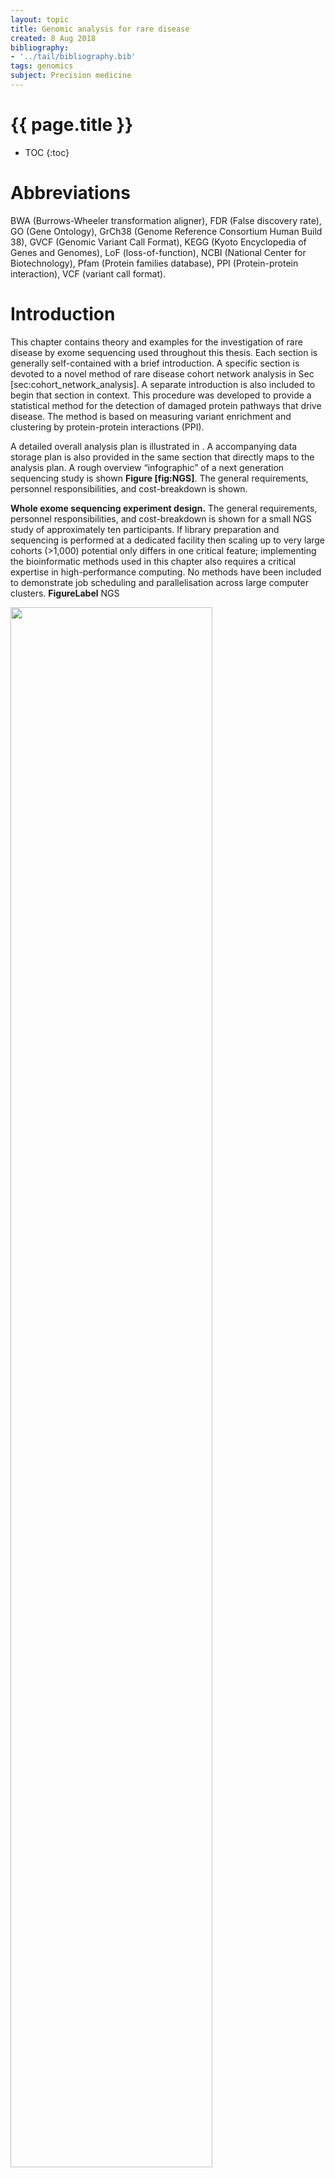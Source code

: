 ```yaml
---
layout: topic
title: Genomic analysis for rare disease
created: 8 Aug 2018
bibliography:
- '../tail/bibliography.bib'
tags: genomics
subject: Precision medicine
---
```

{{ page.title }}
================

* TOC
{:toc}

# Abbreviations
BWA (Burrows-Wheeler transformation aligner), FDR (False discovery
rate), GO (Gene Ontology), GrCh38 (Genome Reference Consortium Human
Build 38), GVCF (Genomic Variant Call Format), KEGG (Kyoto Encyclopedia
of Genes and Genomes), LoF (loss-of-function), NCBI (National Center for
Biotechnology), Pfam (Protein families database), PPI (Protein-protein
interaction), VCF (variant call format).


# Introduction

This chapter contains theory and examples for the investigation of rare
disease by exome sequencing used throughout this thesis. Each section is
generally self-contained with a brief introduction. A specific section
is devoted to a novel method of rare disease cohort network analysis in
Sec \[sec:cohort\_network\_analysis\]. A separate introduction is also
included to begin that section in context. This procedure was developed
to provide a statistical method for the detection of damaged protein
pathways that drive disease. The method is based on measuring variant
enrichment and clustering by protein-protein interactions (PPI).

A detailed overall analysis plan is illustrated in . A accompanying data
storage plan is also provided in the same section that directly maps to
the analysis plan. A rough overview “infographic” of a next generation
sequencing study is shown **Figure \[fig:NGS\]**. The general
requirements, personnel responsibilities, and cost-breakdown is shown.

**Whole exome sequencing experiment design.** The general
requirements, personnel responsibilities, and cost-breakdown is shown
for a small NGS study of approximately ten participants. If library
preparation and sequencing is performed at a dedicated facility then
scaling up to very large cohorts (&gt;1,000) potential only differs in
one critical feature; implementing the bioinformatic methods used in
this chapter also requires a critical expertise in high-performance
computing. No methods have been included to demonstrate job scheduling
and parallelisation across large computer
clusters.
**FigureLabel**
NGS

<img src="{{ site.baseurl }}{% link images/bioinfo/NGS.png %}" width="80%">

*image_caption*

# Exome sequencing
## Sample preparation

For genomic investigations, a patient generally donates a small blood
sample (2-6mL) along with signed consent to use their biological
material and data in genetic and functional research. Patient DNA is
purified from peripheral blood monocytes. In most cases, the
purification is done using a commercial kit such as that from Qiagen
(51104 QIAamp DNA Blood Mini Kit). This protocol takes about 1 hour to
purify 1-10 patient samples. Sometimes patient DNA is provided from an
external source such as a local hospital where blood samples are
processed routinely by dedicated staff. In this case, the purification
method may be unknown so extra care should be taken when checking
suitability for sequencing experiments. Consideration should be given to
the possibility of sample mix up, that contamination could have
occurred, etc.

High-throughput sequencing experiments benefit from consistency during
sequencing library preparation. While there are several commercial
options available, the protocol used in this study was the SureSelect XT
target enrichment system for Illumina paired-end multiplexed sequencing
library. A detailed protocol is available from the manufacturer.
However, the process can be summarised in four main steps. After DNA
quality has been checked, the basic protocol consists of:\
(1) DNA fragmentation into 100-300 base pair strands, either (i) by
using an enzyme that digests the DNA or (ii) by breaking by sonication;
the DNA is suspended inside a small glass tube containing a glass rod
which is vibrated by sonic waves inside a water bath.\
(2) Another round of quality control checks to ensure that the DNA is
fragmented into the correct size range.\
(3) These fragments are bound by probes that specifically recognise the
coding sequences which collectively make up the exome.\
(4) The DNA that has been selectively purified is then tagged by adding
a tail of nucleotides in specific sequences that label each of the
individual samples with a unique code. When the sequencing step is
performed later, all of the samples will get mixed together. The unique
tag allows us to later re-identify which sequences belong to every
person included in the study.

While it is important that library preparation is performed accurately,
the individual steps could be replaced by alternative methods. The
crucial component is an end product of targeted DNA fragments that have
been tagged appropriately to allow the sequencing chemistry on the
chosen system and that fragment lengths are in the correct range. A more
detailed summary of the procedure is outlined;

**Preparation of sample**
1. DNA is sheared, the most frequently used methods are by enzymatic
digestion and sonication.
2. Fragmented DNA is purified using AMPure XP beads.
3. Quality assessment.
4. End repair.
5. Purify using AMPure XP beads.
6. Adenylation at 3' end.
7. Purify using AMPure XP beads.
8. Paired-end adaptor ligation.
9. Purify using AMPure XP beads.
10. Amplification.
11. Purify using AMPure XP beads.
12. Assess quality.

**Hybridization and capture**
1. Hybridize capture library probes to DNA.
2. Capture the hybridized DNA using streptavidin-coated beads.
Note: at this step, custom gene target libraries can be used.

**Indexing and multiplexing**
1. Captured libraries are amplified with indexing primers.
2. Purify using AMPure XP beads.
3. Assess quality and concentration of indexed library DNA.
4. Pool samples at equal concentrations.


## Capture library
For targeted sequencing experiments, the most important step in library
preparation is the hybridization of capture library probes. Libraries of
probes that are complementary to exome coding sequences can be ordered
from a number of commercial suppliers. For a whole exome, this consists
of hundreds of thousands of short RNA oligonucleotide strands bound to
biotin. When the capture library hybridization mix is added to the DNA,
most of the short probes bind to their complementary DNA sequences over
12-16 hours. To separate these selected fragments from the remaining
bulk of unwanted DNA, streptavidin-coated magnetic beads are added. The
streptavidin attaches to the biotin and therefore the DNA-bound probe
can be pulled out using a strong magnet. Unbound DNA can then be washed
away. Experiments in this study have been performed using Agilent
capture library SureSelect Human All Exon V4-6, although several other
options are available.

Targeted panels can also be used to focus on smaller sets of genes. For
example, in some immunological conditions a panel of  50 genes might be
targeted rather than a library for all known genes (exome). Cancer
genetics screening services sometimes use a small panel of 40-100 genes.
These small panels cut down on cost and focus only on genes where
interpretation of variants would be possible. For the same price as
whole exome, less capture library is needed and more samples can be
sequenced.

As of 2018, all-exon capture library costs roughly £16,000 for enough
reagent to prepare 96 DNA samples. This accounts for about 50% of the
cost of the total library preparation materials. In total, the library
preparation costs about £200 per sample. Once the samples have been
prepared it cost about another £200 to sequence; approximately £400
total.


## Sequencing
The sequencing carried out in this study was performed on Illumina
platforms. These include the MiSeq for very small runs of a select set
of genes, HiSeq 3000, 4000, and HiSeq X for whole exome or whole genome
sequencing. The prepared libraries of patient DNA are pooled to contain
5-12 samples per pool. Since each sample has a unique identifier tag, it
is OK to pool them together and later separate out all the individual
data per person. On the HiSeq 3000 approximately 12 samples can be run
per lane with acceptable coverage. This provides about 30-50X reads per
nucleotide, sufficiently deep to confidently identify true germline
mutations. There are 8 lanes per sequencing flow cell. Therefore, a
single sequencing run can contain anything from 50-100 patient samples.
Depending on the sequencing platform the run can take up to 5 days to
complete.

## Ultra-deep sequencing
Mendelian disorders can be successfully explained using exome and whole
genome sequencing. Both the interpretability and cost per sample are
improved in cases where a gene sequencing panel can be used. Some
conditions, particularly autoinflammatory disorders, can arise from low
frequency somatic variants that are capable of driving disease through
potent gain-of-function mechanisms. It is worth noting that a
“gain-of-function” can also be considered as a succinct description for
systems where a loss of inhibitory activity occurs that directly results
in increased signaling cascade activity that would otherwise rest in an
inactive state; a homeostatic pathway. E.g. loss of an autoinhibitory
feature for a single protein or loss of an inhibitory mechanism that is
responsible for direct repression in the absence of stimulation or
specific agonist. In such cases, a low frequency de novo variant will
escape detection with typical sequencing methods, but ultra-deep
sequencing offers a method for detection. This option uses a high
concentration of capture reagent to prepare a highly enriched library
and sequence at high-density on a flow cell to produce ultra-deep
sequencing reads (e.g. &gt;5,000x versus 50x, as typical for whole exome
sequencing). In this case, PCR-free preparation is ideal for somatic
variant detection, naturally.

# Genomic analysis
Like any data science, bioinformatics is a discipline of data
manipulation. The majority of jobs could be accomplished simply with a
method for sequence alignment and data mining using grep, sed, and awk.
However, the development of specialised genomics-based tools allows us
to standardise procedures and expand the avenues of exploration. One of
the greatest single, collaborative, sources of genomics analysis tool is
the Genome Analysis Toolkit developed by The Broad Institute.

While not every tool was used in this study, a synopsis of analysis
options is worthwhile; an overview of GATK provides a good example of
the current trends. The software provided by GATK includes methods for
data manipulation. As of writing, there are 291 packages in this
software suite. 
These are divided into major topics of genomic data
handling that include:

- Tools dedicated to managing read data in SAM, BAM or CRAM formats.

- Diagnostics and QC to collect sequencing quality and comparative
metrics;

- Interval manipulation to process genomic intervals in various formats.
For example, converting a BED file to a Picard interval list;

- Metagenomics. For example, microbial community composition and pathogen
detection using read filtering, microbe reference alignment, and
abundance scoring;

- Tools that manipulate FASTA format references. For example, creating a
custom capture library relies on oligonucleotide baits for hybrid
selection reactions, or making BWA-MEM index image files, or a sequence
dictionary to accompany a reference.

- Variant calling and genotyping for variants such as SNVs, SNPs, and
Indels. For example, haplotype calling of germline SNPs and indels by
performing a local re-assembly of haplotypes, such HaplotypeCaller gVCF
files are generally merged into batches of single gVCFs to manage
databases, and joint genotyping is a common approach on these databases.
Some tools also specialise in calling somatic SNVs and indels also by
local assembly of haplotypes.

- Variant manipulation software for handling variant call format (VCF)
data.

- Base calling. This is software that is used at the early stage of
sequence data interpretation to process the raw data, i.e. base calls,
and other attributes such as the adapters used.

- Read filters which can be applied by the engine to select reads for
analysis.

- Variant annotations is a software that can be used during critical
stages of analysis by other tools, i.e. HaplotypeCaller, Mutect2,
VariantAnnotator and GenotypeGVCFs.

- Copy number variant discovery using read coverage to detect copy number
variants.

- Coverage analysis using allele depths as the metric.

- Structural variant discovery.

- Variant evaluation and refinement. For example, variant calls can be
further detailed using annotations which are not offered by the base
software.

- Variant filtering that allows annotation of the FILTER column in a
dataset.

# Routine analysis {#sec:routine_analysis}
Routine analysis can be summarised in order as raw sequence data quality
control, read trimming, reference alignment, subsequently followed by
the GATK best practices for SNV and indels. 
Figure "analysis flow"
illustrates the basic analysis workflow
structure. Proceeding top to bottom, the procedure making up the left
side of fig. \[fig:analysis\_flow\] contains the procedures for routine
analysis. Each rectangle box labels a program function, key input and
output data are shown with light slanted boxes. The most important data
retention steps are indicated with a “data store” symbol. The right-hand
side of the same figure illustrates the second phase of analysis used in
this study; tailored analysis, or cohort-specific analysis. The
annotation, filtering, and segregation of data here depends on the
project. A generally useful strategy will output gene candidate data
based on inheritance type to produce individual datasets for each (i)
functional heterozygous variants (including de novo, somatic, known
dominant genes, etc.), (ii) homozygous only variants, and (iii)
potential compound heterozygous variants, and (iv) a master version of
all variants that have completed the filtering pipeline. These datasets
are generally small (&lt;1MB per individual) and combined into all
individuals per sequence run or cohort.

Genome and exome analysis is an iterative process. Although there are
routine steps, different methods will be used depending on each
experiment. Data storage is a major factor in genetic analysis. Not only
are the initial files large in size, many intermediate files are
produced and may themselves be important to retain for a certain period.
Key output files are shown by light slanted boxes. As shown in **Figure
\[fig:analysis\_flow\_storage\]**, storage structure is divided between
long-term and short-term storage. A /work/ directory is used for
long-term storage and is backed up routinely. Short-term storage is used
for intermediate files which are held in /scratch/ directories and not
backed up. File sizes are represented by colour, dark orange indicating
large and light yellow indicating small sizes.


## Analysis workflow structure.
Tools used are shown in square boxes.
Reference data used secondary to inputs are shown as light boxes with
curved sides. Key output files are shown by light slanted boxes. Storage
structure is divided between long-term and short-term storage. The same
figure key is applied to Fig.
\[fig:analysis\_flow\_storage\].

**FigureLabel**
analysis_flow

<img src="{{ site.baseurl }}{% link images/bioinfo/analysis_flow.pdf %}" width="80%">

*image_caption*


## Analysis storage structure
Storage structure is divided
between long-term and short-term storage. A /work/ directory is used for
long-term storage and is backed up routinely. Short-term storage is used
for intermediate files which are held in /scratch/ directories and not
backed up. File sizes are represented by colour, dark orange indicating
large and light yellow indicating small sizes. Figure key is shown in
Fig.
\[fig:analysis\_flow\].
**FigureLabel**
analysis_flow_storage
<img src="{{ site.baseurl }}{% link images/bioinfo/analysis_flow_storage.pdf %}" width="40%">

## Sequence alignment to reference genome
The analysis methods are normally run as a pipeline workflow. The basic
methods do not have major changes in theory, although there are usually
several methods or software options available for each step. Once a
working pipeline is established, most of a researcher's time can be
spent on the tailored analysis at the end of the pipeline, which
requires more specialised steps. Each individuals' exome sequence data
contains approximately 3-8 GB of raw data. This is output as  150bp raw
unmapped sequence fragments that must be aligned to the reference human
genome. The raw sequence data is normally collected into a fasta format
file called a “fastq” file (pronounced “fast” “q”).

An important consideration for sequence analysis is the reference genome
used for comparison. The coordinates for individual nucleotides vary
between reference versions. For example, aligning with one reference
version will produce a file that contains chromosome, position, and
variants specific to that genome reference. Annotation will be required
to interpret results, but if databases based on coordinates from
different reference versions are used during this step the results will
be incorrect.

The current human genome reference is a version of Genome Reference
Consortium Human Build 38 patch release 13 (GrCh38)
(https://www.ncbi.nlm.nih.gov/assembly/GCF\_000001405.39).
Because of the timing when next generation sequencing became popular,
many researchers tend to use genome build GrCh37 in their analysis\
(https://www.ncbi.nlm.nih.gov/assembly/GCF\_000001405.13/)
However, it is preferable to use the more recent GrCh38. A lot of the
best standardised methods that are used in the field were developed
while genome build GrCh37 was the most recent version. Thousands of
database samples will be in storage which have been aligned with this
reference. Bioinformatic analysis is extremely more powerful when
comparing many samples than when looking at one sample individually.
Therefore, many people still tend to align their data to GrCh37 so that
they can use their reference databases without going back and realigning
all of their old samples again to GrCh38.
The most popular method for aligning short read data to the reference
human genome is "BWA-MEM" (a Burrows-Wheeler transformation aligner)
[@Li2009Fast]. BWA-MEM was used to align sequencing data in this study
to GrCh37 \[subsec:text\_alignment\] (for an example usage see page ).

## Read adaptor trimming
Since Illumina-based sequencing technology relies on duplexed samples,
identification sequence tags were added to all sequence libraries.
During analysis these tag sequences can affect alignment and are
therefore removed from each read \[subsec:text\_cut\]. The command line
usage is shown on page .

## Read sorting
To allow downstream analyses to run efficiently, the sequences within
files are rearranged based on their coordinate position after alignment
with the reference genome. This process is carried out using SamTools
\[subsec:text\_sort\] This software is part of the The Broad
Institute-maintained Genome Analysis Toolkit (GATK). Their standardised
pipeline is illustrated here in \[fig:gatk\]; a protocol familiar to
most bioinformaticians. And example of usage can be seen on page .

## GATK best practices.
Illustration from software.broadinstitute.org. Per-sample variant calling is used to
produce a file in GVCF format. GVCFs are consolidated from multiple
samples into a GenomicsDB datastore. Joint genotyping is carried out,
and finally, variant quality score recalibration filtering is used to
produce the final multi-sample callset with the desired balance of
precision and sensitivity. Further downstream analysis, including
annotation is not shown.
**FigureLabel**
gatk
<img src="{{ site.baseurl }}{% link images/bioinfo/gatk.png %}" width="40%">

## Read deduplication
Sequence library preparation may contain a PCR amplification step.
Individual fragments of genomic DNA will be amplified. If a read
contains a variant then, after amplification, we only want to count this
occurrence once so that we do not interpret an inflated allele depth.
Therefore, identical reads are marked as duplicates. Alternative
overlapping reads that also contain the same variant will result in
detection of a true germline variant. When no other overlapping reads
contain the variant then the allele depth will remain low and be
filtered out later by a frequency threshold, or flagged as potentially
somatic. \[subsec:text\_dedup\] For command line usage examples of this
step, see page .

## Read realignment and targets {#subsec:text_realtar}
After sequence alignment, regions of misalignments will inevitably
exist. To deal with this feature, a local realignment process is used
such that the number of mismatching bases is minimized across all the
reads. This main source of misalignments corrected in this step are due
insertions and deletions. Current versions of the GATK suite no longer
require this step as it is integrated into the downstream process of
haplotype assembly (via HaplotypeCaller or MuTect2). However, the step
is included here since it is a well known legacy feature and is a very
useful concept to understand for new users. As usage example is provided
on page .

## Base quality score recalibration {#subsec:text_bsqr}
The alignment steps are difficult and computationally intensive. There
are methods to double check the alignment and see if more appropriate
corrections can be made. Once the quality control is all done, we are
left with a Bam file format which is ready for variant analysis. Most of
the bioinformatic community agrees on some best practices using the
tools maintained by the Broad Institute. The GATK is widely used for the
QC and variant analysis of genomic data.

Joint analysis of multiple samples increases the accuracy of our
methods. Not only are the algorithms checking for consistencies in the
data, but sometimes the sequence library preparation induces errors in
the sequences produced. For example, sometimes a particular nucleotide
position can be sequenced incorrectly. In isolation we would expect that
this patient has a true mutation in the gene, but when we compare the
whole cohort we see that it is just a common sequencing artefact.

When we look at the number of variants compared to the reference genome
there can be hundreds of thousands. The vast majority of these can be
ignored by \[1\] comparing the in-house database of false positive,
\[2\] comparing the unrelated samples sequenced on the same run to
remove library preparation errors, \[3\] compare to databases of common
polymorphisms.

In genome wide association studies, researchers are generally looking at
the mild effects of common polymorphisms which occur in the general
population and may associate with a particular phenotype. In rare
disease analysis we are focusing on the very rare variants that have a
strong effect to produce a severe phenotype. Therefore, another step for
pruning out the data is to compare to large cohorts of “healthy”
populations to leave only the very rare variants in our dataset. The
command line arguments can be see on page .

## Haplotype calling {#subsec:text_hc}
The final output, illustrated in the GATK best practices figure above,
is stored in a Genomic Variant Call Format (GVCF). The GVCF file type
that now presents our data has one row for each nucleotide along the
genome. The row contains the DNA position, the nucleotide (either
wild-type (ref) or mutation (alt)) and lots of quality and metrics
information. We analyse variants against curated databases of known
mutations. We also analyse again separately for indels, since a shift in
the sequence position due to a indel could affect the alignment
accuracy. For an example see page .

## Cohort joint genotyping {#subsec:text_joint}
We can merge 10-100s of samples together by combining the files to
simplify how we handle the data. Tracking hundreds of files is
exponentially more difficult than tracking 1. The GVCF contains a row of
data for every single nucleotide. We can condense the information by
converting to a VCF which instead only keeps information for every
variant but not every wild type nucleotide (since wild type is healthy
and of no interest to us). The GATK documentation provides a great
explanation of the shared features and differences between gVCF and VCF
files.

As our dataset becomes smaller we can double check to focus on just the
most likely disease-causing mutations. Often times, a research group or
clinical research team will collect genetic material from patients who
they would like to diagnose genetically, or even collect a great
database of patients with a shared phenotype. There are many of
facilities that will sequence the samples commercially. When one orders
exome or whole genome sequencing commercially, most facilities will also
provide data analysis.

The output of their analysis is usually this VCF file (mostly contain
the chromosome, nucleotide position, and a selection of quality control
information). This file is usually the end-point of routine analysis.
However, it does not really put one in a position for a genetic
diagnosis. Very good services will also provide lists of top candidate
genetic determinants along with information on each of the genes and
possible mechanisms of pathogenicity (although the number of companies
doing high-level tailored analysis is small but growing). There are
usually more hurdles in determining candidate variants of unknown
significance. An example of the command line arguments used can be found
on page .

# Tailored analysis
Routine analysis typically takes up to a week, although it is usually
performed on a standardised pipeline that can run automatically on a
high-performance computing platform. A large part of custom filtering
begins when the routine analysis steps have been completed; downstream
analysis is adapted for each particular challenge. The discussion in
explains some foundational steps towards a fully automatic system that
relies only on some input features, such as clinical information. While
many software packages exist that claim to output tailored analysis,
these tend to either only tackle a specific niche or require lots of
curated auxiliary input data.

The output of non-routine analysis (outlined in this chapter) sometimes
takes only five minutes to interpret a cause of disease. In other cases,
data that has been sequenced years previously has not yet relented an
explanation for phenotypes that almost certainly should be explained by
coding variants present within the sequence data. For example, for a
dozen patients who share a similar and severe phenotype, it is often
likely that the same gene or related genes could cause their disease.
Unrelated patients with a rare dominant disease are not to all carry the
same disease-causing variant; they may have different variants in shared
gene, or variants among different genes which all contribute to a shared
pathway that would result in the same end-point phenotype.

**Shared pathways in candidate genes.** Output of a STRING database
query for known and predicted protein-protein interactions. These
interactions include physical and functional associations. (STRING is an
SIB-run service of the ELIXIR core data open resources for publicly
funded research).

**FigureLabel**
string_normal_image
<img src="{{ site.baseurl }}{% link images/bioinfo/string_normal_image.png %}" width="40%">

*image_caption*

For example, in **Figure \[fig:string\_normal\_image\]** above we see
that from a group of unrelated people, all of the candidate genes
carrying functional variants are joined by their shared functional
interactions. For an autoinflammatory phenotype, genes like *NLRP3*,
*NOD2*, *TNFAIP3*, *MyD88*, *IKBKB*, *FASLG*, or *TMEM173* might all
have different functions but damaging mutations in any of these could
result in phenotypes that, on the surface, appear related.

Another circumstance might be seen in a small cohort of patients with a
shared autoinflammatory phenotype. For example, the gene *NLRP7* has
relatively few publications examining it's role in autoinflammatory
disease. One would not consider this a strong candidate gene if faced
with a variant of unknown significance in this gene from a single
patient. However, three or four very rare or novel mutations in
unrelated patients should be given consideration as producing an
autoinflammatory disease. Single case, or small cohorts lack the power
to measure significant associations. Therefore in the situation proposed
here, manual interpretation is required (biased as it may be).

*NLRP7* variants not reported as producing disease, like *MEFV*, or
*TNFAIP3*. However, we must consider that genes plausibly responsible
for causing disease in a dominant manner and that are highly conserved
are generally under purifying selective pressure. Damaging mutations may
be not be compatible with viability and therefore we never see cases of
disease. Variants which are damaging to protein function but that do not
completely destroy all of the normal structure may produce a phenotype
that is pathogenic but viable with modern medical intervention.

In the example of NLRP7, the protein is known to Inhibit
CASP1/caspase-1-dependent IL-1$\beta$ secretion. The functional domains
of this protein are shared in other pro-inflammatory processes. Pyrin,
NACHT, and LRR, domain variants are all studied for autoinflammatory
diseases. The related gene, *NLRP3*, is probably the most widely
recognised gene where damaging variants in these functional domains
produce severe immune disorders. In cases where we have protein
structures, we can also model the effect.

In our example, *NLRP7* variants have been reported as the genetic
determinant of a condition that causes early neonatal death and ectopic
pregnancy. Many of the reported variants are stop mutations that will
either produce a truncated protein or prevent expression of the allele
altogether through nonsense-mediated decay. It is difficult predict the
mechanism of disease in cases like this where the two outcomes have
opposing paths. That is to say, a truncated protein may have an active
functional domain which can no longer be inhibited since the C-terminal
domains are missing, while haploinsufficiency would mean that cells
cannot perform their normal function for the pathway since 50% of the
protein is depleted (in heterozygous cases). Haploinsufficiency can
result in a disease that phenotypically resembles a gain-of-function
when the responsible protein normally acts as an inhibitor for an
inflammatory pathway [@Lawless2018acase]. This is not expected with
*NLRP7* and therefore heterozygous loss-of-function does not explain
disease.

For a candidate gene like this, we have some plausible evidence but
cannot really progress any further without new functional studies. The
first step involved confirmatory Sanger sequencing for all patients
identified through exome sequencing. Next, any close relatives that are
available might be also sequenced for the same variants. If the
mutations are disease-causing then other carriers would also be expected
to have some shared phenotype features. The possibilities in functional
experiments vary widely and are highly dependent on the candidate genes.
The procedure outlined in this hypothetical example is generally
applicable in for the majority of single-case studies and illustrates
the importance of tailored analysis. The initial findings of genomic
analysis may produce more follow up questions, including whether other
probable gene candidates can be ruled out, for which the patient carries
only the “normal” reference alleles (e.g. *CFTR* screening for cystic
fibrosis/lung disease).

# Integrating databases
## Population genetics {#subsec:gnomad}
GnomAD (version r2.0.2) [@lek2016analysis] was used in these studies as
the best source of population genetics data. The reference genome is
GRCh37. Offline local database mirrors were used in most cases. Input
sets used GnomAD variant allele frequencies and reference sequences
processed as VCF and CSV files. outlines a specific data transformation
using the gnomAD database, but in general, gnomAD was used as a
filtering threshold for determining the expected population frequency of
each variant. A strict threshold for rare variants could be set to
ignore and candidate variants that are more frequent than 0.001.
However, in most cases a more lenient level is used and any remaining
benign or common variants are removed by “technical control” (filter on
cohort to remove common variants between individuals that do not share a
phenotype). A more modest cut-off threshold allows us to sometimes
identify variant that are present in the general population, which are
responsible for a recessive disease with no predictable heterozygous
loss-of-function intolerance.

Other sources of population genetics data comes from resources such as
CliVar and dbSNP, which as they grow in size become an annotated and
curated for of population data. These resources allow us to calculate
the expected frequencies for disease-causing variants. However, since
these are manually curated database and predominantly European based,
they are inherently biased and not reliable for statistical
applications.

## Phenotype, genotype, and function
Population genetics database gnomAD has been individually addressed in
section \[subsec:gnomad\], as this is the most important type of
annotation and filtering criteria for genetic determinants of rare
disease. Additionally, in these studies many phenotype and genotype
databases have been used for annotation and interpretation.
Specifically, the most frequently used data came from MGI Phenotype,
MorbidMap, VOC MammalianPhenotype, Gencode symbol, UniProtKB, Enterez
ID, ENSGene ID, GO ID, Description, OMIM, BIOGRID interactions, HGMD
human phenotype, ClinVar, and dbSNP. In most cases, every candidate
variant was annotated with the main information per gene from a local
database containing the information from each of the listed resources.

These are the “basic” information databases that we used to annotate
variants. In a cohort study, data mining can find correlations and was
therefore included for posterity as it does not significantly increase
the data storage. Even if an obvious cause of disease was found we may
later return to the data to find other cofactors or genetic modifiers.
Or for example, in a single case study, a variant of unknown
significance may have no statistical basis to be selected or ignored. We
use this information to decide if that mutation is worth consideration:
Is it in a protein domain of known function? Are there other cases
reported with the same phenotype? What is the gene function, ontology,
etc.?

We have also used some gene lists that are specific to disease,
druggability, etc. A major contributor for collecting these gene lists
has been the Mac Arthur et al. [@macarthurgit]. These gene lists can be
used is special cases. For example, a study looking at (1) dominant
pathogenic mutations, and (2) in known immune genes might filter to
included only those known observables. We could decide to only study
SNPs in FDA-approved drug targets.

[| p[4.5cm]{} | c | p[6cm]{} |]{}

\
& [**Gene Count**]{} & [**Reference**]{}\
& [19,194]{} & [HUGO 2018 [@HUGO2018]]{}\
[FDA-approved drug targets]{} & [385]{} & [Wishart 2018
[@Wishart2018]]{}\
[Drug targets]{} & [201]{} & [Nelson 2012 [@Nelson2012]]{}\
[Autosomal dominant genes]{} & [307]{} & [Blekhman 2008
[@Blekhman2008]]{}\
[Autosomal dominant genes]{} & [631]{} & [Berg 2013 [@Berg2013]]{}\
[Autosomal recessive genes]{} & [527]{} & [Blekhman 2008
[@Blekhman2008]]{}\
[Autosomal recessive genes]{} & [1073]{} & [Berg 2013 [@Berg2013]]{}\
[X-linked genes]{} & [66]{} & [Blekhman 2008 [@Blekhman2008]]{}\
[X-linked recessive genes]{} & [102]{} & [Berg 2013 [@Berg2013]]{}\
[X-linked dominant genes]{} & [34]{} & [Berg 2013 [@Berg2013]]{}\
[X-linked ClinVar genes]{} & [61]{} & [Landrum 2014 [@Landrum2014]]{}\
[All dominant genes]{} & [709]{} & [Blekhman 2008, Berg 2013
[@Blekhman2008; @Berg2013]]{}\
[All recessive genes]{} & [1183]{} & [Blekhman 2008, Berg 2013
[@Blekhman2008; @Berg2013]]{}\
[Homozygous LoF tolerant]{} & [330]{} & [Lek 2016 [@lek2016analysis]]{}\
[Essential in culture]{} & [283]{} & [Hart 2014 [@Hart2014]]{}\
[Essential in culture\*]{} & [683]{} & [Hart 2017 [@Hart2017]]{}\
[Non-essential in culture\*]{} & [913]{} & [Hart 2017 [@Hart2017]]{}\
[Essential in mice]{} & [2,454]{} & [Blake '11, Georgi '13, Liu '13
[@Blake2010; @Georgi2013; @Liu2013]]{}\
[Genes nearest to GWAS peaks]{} & [6,336]{} & [MacArthur 2017
[@MacArthur2017]]{}\
[DNA Repair Genes]{} & [178]{} & [Wood 2005 [@Wood2005]]{}\
[DNA Repair Genes]{} & [151]{} & [Kang 2012 [@Kang2012]]{}\
[ClinGen haploinsufficient genes]{} & [294]{} & [Rehm 2015
[@Rehm2015]]{}\
[Olfactory receptors]{} & [371]{} & [Mainland 2015 [@Mainland2015]]{}\
[Reported in ClinVar]{} & [3078]{} & [Landrum 2014 [@Landrum2014]]{}\
[Kinases]{} & [347]{} & [UniProt 2016 [@UniProt2016]]{}\
[GPCRs from guide to pharmacology]{} & [391]{} & [Alexander 2017,
Harding 2018. [@Alexander2017; @Harding2017]]{}\
[GPCRs from Uniprot]{} & [756]{} & [UniProt 2016 [@UniProt2016]]{}\
[Natural product targets]{} & [37]{} & [Dancik 2010 [@Dancik2010]]{}\
[BROCA - Cancer Risk Panel]{} & [66]{} & [BROCA Cancer Risk Panel
[@BROCACancerRiskPanel]]{}\
[ACMG V2.0]{} & [59]{} & [Kalia 2017 [@Kalia2016]]{}\
[GPI-anchored proteins]{} & [135]{} & [UniProt 2016 [@UniProt2016]]{}\

@verma2018rare take an interesting approach to comparing druggable
targets with population genetics data. DrugBank is a database for over
800 genes with over 950 unique drugs. Genetic data can be filtered for
these genes and targeted for LoF variants. Association analysis consists
of logistic regression using the ICD-9 codes, and linear regression
using quantitative variables. This gene binding and regression analysis
steps are done using BioBin.

The International Statistical Classification of Diseases and Related
Health Problems (commonly known as the ICD) provides alpha-numeric codes
to classify diseases and a wide variety of signs, symptoms, abnormal
findings, complaints, social circumstances and external causes of injury
or disease. Nearly every health condition can be assigned to a unique
category and given a code, up to six characters long. Such categories
usually include a set of similar diseases

BioBin relies on the Library of Knowledge Integration (LOKI), which
integrates multiple databases providing a comprehensive biological
knowledge platform for variant binning [@pendergrass2013genomic]. The
LOKI database consolidates biological information from several sources,
most notably the National Center for Biotechnology (NCBI) dbSNP and
Entrez Gene, Kyoto Encyclopedia of Genes and Genomes (KEGG), Reactome,
Gene Ontology (GO), Protein families database (Pfam), NetPath-signal
transduction pathways, amongst others
[@coordinators2017database; @kanehisa2011kegg; @milacic2012annotating; @ashburner2000gene; @finn2013pfam; @kandasamy2010netpath].

# Rare disease cohort network analysis {#sec:cohort_network_analysis}
## Introduction
The exome sequencing is most commonly used for genetic diagnosis in
single use cases. Over the next decade exome and genome sequencing will
become very commonplace for the average person at least in high-GDP
countries. A massive expanse in population genetics data will provide
the information that GWAS studies have always sought. We will still be
left with large genomic black holes; that is conserved coding and
non-coding regions that are obviously important as the determinants of
human health within Mendelian genetics. To uncover the function of these
genetic loci we will still be at the mercy of cohort size in rare
disorder studies. For true rare genetic disorders, a disease frequency
of 0.01% equates to approximately 800,000 cases worldwide for diseases
that are not embryonic lethal and where lifespan is about normal. If we
consider high income populations where genomic sequencing would be
common, then we may have 100,000 cases. A very well organised rare
disease study would do well to recruit 1 per 1000 in a clearly defined
disease; this is currently the situation although most studies cannot
finance full genomic investigation. Therefore, now and well into the
future, rare disease studies will generally be limited to a maximum
number of living participants on the scale of hundreds.

Current best practices in genomic analysis will first identify “low
hanging fruit”; single cases in a cohort with a clear genetic
determinant (e.g. haploinsufficiency of a well-defined dominant gene).
The second order will identify commonly mutated genes or loci based on
burden testing comparing cases to controls or background population
genetics. Many disorders have a phenotype that can be derived from
mutations in several different genes. The encoded genes generally are a
part of the same protein pathway, even directly upstream and downstream
of each other in some cases. For example, covers this topic with
individual cases of RAG1 and RAG2 deficiency.

Proposed here is a statistically robust and unbiased method to find
variants in protein-coding genes that share a common functional protein
pathway for a disease cohort. **Figure \[fig:method\]** provides a
high-level graphical summary of the concept. **Figure \[fig:abstract\]**
conveys the theory of the procedures for this method in more detail with
the major datasets explicitly shown.

**Deleterious rare variants in damaged protein pathways in rare
disease.** A. GATK best practices were used for whole exome analysis
with joint genotyping for cases and controls; 200 in total. Custom
filtering [@vcfhacks2015Parry] extracted variants of high impact
consequence (ostensibly loss-of-function (LoF)), present only in cohort
cases. B. Genes harboring rare predicted LoF variants were grouped based
on protein-protein interactions [@String2017Szklarczyk] using a Markov
cluster algorithm [@Enright2002efficienct]. C. Case-control testing was
performed on each protein pathway cluster.

**FigureLabel**
method
<img src="{{ site.baseurl }}{% link images/net_analysis/method.png %}" width="40%">

**Rare variant analysis and protein pathway significant enrichment.**
A. DNA is collected and sequenced. B. Routine genomic analysis is
carried out according to best practices, for both (i) control and (ii)
case groups of patients. First, all rare variants are output, followed
by a smaller subset of loss-of-function (LoF) variants. C.
Variant-carrying genes are cluster of protein-protein interactions based
on function and ontology. D. A clustering method is applied to break a
large highly connected network into smaller individual ones. E. The
number of tests can be reduced by, for example, testing only networks
that carry a threshold level of LoFs and are therefore biologically
relevant to disease. F. Deleterious variant load per network was tested
for enrichment in cases, controls, or random sampling. G. Multiple
testing correction is applied to identify the critical significant
threshold.
**FigureLabel**
abstract
<img src="{{ site.baseurl }}{% link images/net_analysis/abstract.pdf %}" width="40%">

## Exome analysis
Exome sequencing analyses has been discussed in detail. The rare disease
cohort network analysis requires less tailored analysis steps than
traditional variant interpretation. Therefore, the data preparation is
briefly outlined here.

Sequences were trimmed and quality controlled using FastQC via
Trim-galore. Reads were aligned to GrCh37 using BWA-MEM. GATK “best
practices” were used for marking duplicate reads, recalibration, and
whole cohort variant quality score recalibration before generating
genomic VCFs with HaplotypeCaller and joint genotyping. Filtering and
prediction of functional consequences was performed using Variant Effect
Predictor\
(http://www.ensembl.org/info/docs/tools/vep/index.html), Exome Variant
Server\
(http://evs.gs.washington.edu/EVS/), The Single Nucleotide Polymorphism
database\
(https://www.ncbi.nlm.nih.gov/projects/SNP/) and ClinVar
(https://www.ncbi.nlm.nih.gov/ clinvar/), The Exome Aggregation
Consortium and The Genome Aggregation Database\
(http://gnomad.broadinstitute.org). Filtering of common variations and
annotation was performed using VCFhacks\
(https://github.com/gantzgraf/vcfhack). Candidate variants were required
to pass the following filtering conditions: frequency (count/coverage)
between 20-100%, according to VEP-annotation at least one canonical
transcript is affected with one of the following consequence: variants
of the coding sequence, frameshift, missense, protein altering, splice
acceptor, splice donor, or splice region; an inframe insertion or
deletion; a start lost, stop gained, or stop retained, or according to
VEP an GnomAD frequency unknown, &lt;=0.01, or with clinical
significance 'path'. VCFhacks [@vcfhacks2015Parry] was used for
cohort-specific filtering retained functional variants that were present
in at least one case but absent in controls (for case-driven PPI
clustering). The same criteria were used to also collect functional
variants that were present in at least one control but absent in
controls (for control-driven PPI clustering).

## Cluster list preparation
Group-specific variant data was extracted from the joint cohort.
Specifically, the datasets came from the routine analysis pipeline show
in **Figure \[fig:analysis\_flow\]** as the output of the process
“filter on Sample” and converted from VCF to tsv format using the
process “annovcftoSimple” using the tool VCFhacks [@vcfhacks2015Parry].
Four gene lists were prepared consisting of the following groups; (1)
variants present in controls and (2) variants present in cases and
further divided for genes that harboured either (i) all rare variants or
(ii) only potential loss-of-function variants. Specifically, the
datasets for (i) all rare variants came from the output of the process
“filter on sample” via “get functional variants”. The datasets for (ii)
potential loss-of-function variants is a subset of (i), processed by the
R script at the step where “damaging variants” are written out to file.

Analysis workflow structure. Tools used are shown in square boxes.
Reference data used secondary to inputs are shown as light boxes with
curved sides. Key output files are shown by light slanted boxes. Storage
structure is divided between long-term and short-term
storage.
**FigureLabel**
analysis_flow
<img src="{{ site.baseurl }}{% link images/net_analysis/analysis_flow.pdf %}" width="80%">

## Network construction {#sec:net_construction}
Group-specific gene lists \[1 (i-ii) and 2 (i-ii)\] were assessed for
PPI using the STRING database [@String2017Szklarczyk] via Cytoscape
[@Shannon2003cytoscape]. An initial PPI network was generated for each
of the 4 dataset groups. The STRINGdb default confidence score cut-off
(0.4) was used for these tests. This score is the measure of evidence
required to create an interaction between two nodes. A stricter value
can be set if networks are too large. Query genes were defined as nodes,
PPI were defined as edges, and networks of proteins linked through PPI
were defined as clusters. Clusters or networks can also be generally
considered as making up a part of a protein pathway.

[\*[5]{}[Z]{}]{}

\
& [Network cluster]{} & [Number of nodes]{} & [Number of edges]{} &
[Number of clusters]{}\
& [Total ]{} & [1956]{} & [9559]{} & [114]{}\
& [No edges]{} & [1]{} & [0]{} & [107]{}\
& [One edge]{} & [2]{} & [1]{} & [6]{}\
& [Large multi-edge]{} & [1837]{} & [9553]{} & [1]{}\
& [Total]{} & [2305]{} & [14139]{} & [102]{}\
& [No edges]{} & [1]{} & [0]{} & [77]{}\
& [One edge]{} & [2]{} & [1]{} & [3]{}\
& [Two edges]{} & [3]{} & [2]{} & [1]{}\
& [Large multi-edge]{} & [2219]{} & [14134]{} & [1]{}\

**Table \[table:node\_summary\]** lists the characteristics of PPIs for
genes found to harbour functional, potential LoF rare variants in cases
and controls (i.e. gene lists 2 \[i-ii\]). Most query proteins were seen
to cluster into one large multi-edge node which contained many weak
interactions. The data used in this table is represented again visually
in **Figure \[fig:damage\_list\_case\]**. Each dot, or node represents a
protein-coding gene that has at least one potentially damaging variant.
The edges, or lines connecting nodes, represent known PPI data that link
proteins. This visual information clearly illustrates the body of
functional protein data that can be included in variant analysis.
However, since nearly every protein has some potential evidence of
effect on many other proteins, then no clear definable protein pathway
can be seen.

**Genes harbouring potentially damaging variants in a disease
cohort.** A visual representation of PPI occurring in all genes that
harbour potentially damaging functional variants in a typical disease
cohort.
**FigureLabel**
damage_list_case
<img src="{{ site.baseurl }}{% link images/net_analysis/damage_list_case.png %}" width="50%">

To segregate protein pathways and refine the number of genes (nodes) in
each cluster, the Markov cluster algorithm (MCL) was used
[@van2000graph; @Enright2002efficienct]. The principal data-specific
adjustment required for using MCL is the inflation operator, which
regulates cluster granularity or tightness. The optimum inflation
parameter for separating protein pathways was found to be 2.5, using a
measure of uniform distribution across datasets. **Figure
\[fig:inflation\]** illustrates an optimal inflation of a large PPI
network into smaller, clearly defined protein pathway clusters.

As a reference example, **table \[table:node\_edge\]** lists three
inflation parameters tested for most consistent separation (2.5, 3, 4)
and shows the effect of adjustment on the total number of edges (protein
interactions). The median number of nodes (query proteins) are shown for
cases and controls (also shown as total number of nodes in **table
\[table:node\_summary\]**).

[@l@l@]{} \[0pt\]\[0pt\]

\[Inflation separates protein pathways\][**=0 Inflation separates
protein pathways.** A visual representation the ideal inflation
parameter used on a PPI cluster. Weak bonds are broken and strong bonds
draw nodes closer together. No bonds are retained between clusters. With
this type of inflation each protein network cluster can be investigated
without considering overlaps.]{} \[fig:inflation\]

[\*[4]{}[Z]{}]{}

\
& & [Total count median]{} & [Node/Edge ratio ]{}\
& & [Case/control $\pm$ S.D.]{} & [Case/control $\pm$ S.D.]{}\
& & [2130.5 $\pm$ 246.78]{} &\
& [PPI only \*]{} & [11849 $\pm$ 3238.55]{} & [0.18 $\pm$ 0.03]{}\
& [Inflation 2.5]{} & [2787.5 $\pm$ 740.34]{} & [0.78 $\pm$ 0.12]{}\
& [Inflation 3]{} & [4229.5 $\pm$ 3669.18]{} & [0.77 $\pm$ 0.61]{}\
& [Inflation 4]{} & [1199.5 $\pm$ 146.37]{} & [1.78 $\pm$ 0.01]{}\

**Figure \[fig:network\_size\_inflation\]** illustrates the effect of
adjusting the inflation parameter for MCL clustering on protein
networks. After MCL clustering, cases and controls were found to group
into 928 and 1034 networks clusters respectively. Of these, 494 and 568
were single-node (single-protein) “clusters” which shared no interaction
with another protein while 434 and 466 clusters had at least one
interaction between proteins. The cumulative probability plot (figure
\[fig:cumulative\_sum\_net\_rank\]) shows the cumulative sum of proteins
per network against network rank size. **Figure \[fig:qqplot\_2\]**
shows qqplot for the same data for distribution compared between groups
after inflation at 2.5.

**Effect of inflation on network size distribution.** The outcome on
network size is demonstrated to compare effect of two inflation
parameters. An ideal separation of networks should provide an geometric
decrease in the number of proteins per network regardless of the sample
group. Inflation parameter 2.5 produced the ideal distribution while
inflation parameter 3 produced one large, poorly separated network and a
large increase in single-protein nodes on one group. Binwidth of
10.
**FigureLabel**
network_size_inflation
<img src="{{ site.baseurl }}{% link images/net_analysis/network_size_inflation_free.pdf %}" width="40%">

**Cumulative sum of network rank by size**. The effect of inflation on
network size distribution could be potentially measured automatically by
quantifying the cumulative sum of network rank by size and determining
the best inflation parameter to use. This process would reduce user
bias.
**FigureLabel**
cumulative_sum_net_rank
<img src="{{ site.baseurl }}{% link images/net_analysis/cumulative_sum_net_rank.pdf %}" width="40%">

**QQ plot illustrating uniform inflation.** The data presented in
figure \[fig:cumulative\_sum\_net\_rank\] is used to produce the
quantile-quantile plot for the most uniform distribution between the
case and control groups after all inflation parameters were
tested.
**FigureLabel**
qqplot_2
<img src="{{ site.baseurl }}{% link images/net_analysis/qqplot_2.pdf %}" width="40%">

**Figure \[fig:network\_size\_nodes\]** shows the number of proteins per
network. For example, 235 clusters (470 protein nodes) were seen for
cases where only one interaction was shared between two proteins. A
median of 0.78 nodes-per-edge (proteins-per-interaction) was found in
the cases group; naturally the majority of edges appear in large network
clusters and therefore the frequency of nodes-per-edge increases as
network sizes decrease.

Number of proteins per network for case-driven clustering. The size of
protein networks has a geometric distribution that decreases until
protein (nodes) with no interactions remain; in this cases approximately
200 out of 400 proteins did not play a major role in a single
pathway.
**FigureLabel**
network_size_nodes
<img src="{{ site.baseurl }}{% link images/net_analysis/network_size_nodes.pdf %}" width="40%">

## Random sampling {#sec:random_sample}
With our group-specific gene lists [1 (i-ii) and 2 (i-ii)], prepared
in section \[sec:net\_construction\], we found the distribution of genes
per networks and output the list of genes in each network for all 4
datasets. The mean number of genes per network rank was found between
cases and controls, again for (i) all rare variants and (ii) only
potential loss-of-function variants. A third gene cluster list was
produced by random sampling gene symbols in artificial networks equal to
the same median size as case-driven and control-driven clusters in from
datasets (i) and (ii). The resulting dataset [3 (i-ii)] mirrors those
of cases and controls but instead of true PPI networks, the networks
contained randomly assigned genes.

## Expanding damaged gene MCL clusters
For each of the 4 MCL-clustered datasets, cases and controls [1 (i-ii)
and 2 (i-ii)], the cluster ID and list of gene symbols was extracted.
The gene lists of network clusters made from datasets (ii) (potential
LoF) were used to find the network clusters in (i), all-variant gene
clusters, the contained the same overlapping genes. This occurs where
list (ii) is a subset of list (i). The clusters that contained gene
overlaps were extracted since they contained at least one potential LoF
per network. Using this output, the total variant load in “damaged
pathways” could be compared. For clarity, this procedure is summarised
again in Box \[box:expanding\]; items **A-B**. Item **C** outlines the
remaining steps. **Figure \[fig:damage\_list\_case\]** illustrates the
effect of inflation with an ideal inflation parameter. The large network
of PPI were separated into individually contained protein networks.

\[box:expanding\]

## Burden rank {#sec:burden_rank}
Our downstream case-control testing compares the mean total variant load
per network. To prevent dilution of our significance threshold due to
multiple testing an arbitrarily high number of networks we assumed that
protein networks harbouring loss-of-function variants at a consistent
frequency in all groups were unlikely to contain genes of interest. To
remove these networks, we firstly found (*p*) the ratio of LoF to all
variants within the group per network, and secondly found (*q*); the
ratio of *p* between groups per network. Networks were ranked by value
*q*. Values passing a threshold of 0.7 were included for total variant
load means testing (i.e. 70% of ostensibly damaging variants occurred in
cases regardless of the proportion of total variants). This also has the
effect that even if there is no significant difference in a case/control
total-variant means test downstream, potential false negatives may be
rescued by checking for LoF enrichment. This method is applied to real
data in section \[sec:enrichment\_test\] and **table
\[table:bh\_real\]**.

## Determining the number of tests *m* {#sec:number_test}
The number of tests should be determined by the predefine LoF ratio per
network, *q*. This value is arbitrarily set and has the problem that an
investigator can decide to use a higher threshold to nude the critical
significant threshold in a desired direction. However, testing roughly
the top 20-30% of networks is suggested. In our experiments we set our
test number as the top 25% of burden-ranked networks. This will be
approximately 10 networks to test (the asymptote of network numbers peak
when the study size increases over approx. 400 samples as all of the
possible PPIs are saturated once the maximum queryable genes are
included). Study sizes that are much larger than this will likely only
(1) be for disease that are not very rare and (2) be large enough to
start expecting single gene significance levels without requiring
network analysis. However, some very strict filtering rules could allow
larger studies with this method.

## Significance testing
We hypothesised firstly that no variant enrichment would be seen in
random sampling or control-driven gene clusters, and secondly enrichment
would only be seen in case-driven clusters for protein-pathways that
provide susceptibility to viral infection. For measuring a significant
enrichment of functional variants in a protein network, there are three
factors to consider.

1.  Our aim is to do a comparison of means between case and control, for
    total variant load per network.

2.  This is done in three iterations; \[1\] control-driven, \[2\]
    case-driven, and \[3\] random sample-driven.

3.  We correct our significance threshold to account for multiple
    testing using the Benjamini-Hochberg procedure.

With our group-specific gene lists [1 (i-ii), 2 (i-ii), and [3
(i-ii)\], prepared in sections \[sec:net\_construction\] and
\[sec:random\_sample\], we found the distribution of genes per networks
and output the list of genes in each network for all 6 datasets. In each
of the 3 “all variant” datasets we simply do a comparison of means for
total variant load per network comparing case to control, or random.

While the test is not complicated, the significance threshold deserves
an in-depth explanation; this is a novel method and most people
replicating this study will not have experience with the statistical
procedures required. The statistical significance also only allows a
narrow margin for successful discovery. When a large number of tests are
performed, one is likely to produce P-values that are “statistically
significant” by chance (P &lt; 0.05), even if the null hypothesis is
true. The null hypothesis would state that “random controls and people
with disease have the same average frequency of potentially pathogenic
variants in some protein pathway”. The alternate hypothesis would state
that “people with disease have an increased frequency of potentially
pathogenic variants in some protein pathway than random controls”.

Traditionally, Bonferroni correction has been used in cases like this.
For each “family” (network means test) being tested one must correct the
critical P-value. For example, for one test a significant P-value might
be 0.05 and below this we consider the result to be significant. The
chance of getting this result if the null hypothesis was true would be
5%. That does not mean that there is 5% chance that it is true. The
following examples are reiterated summary of the topic found in the
Handbook of biological statistics [@mcdonald2009handbook].

For multiple tests of “families” then we need to adjust the P-value
since we are more likely to get false positives by chance. In a
published example, @garcia2014calorie tested 25 associations with
mammographic density, which is an important risk factor for breast
cancer. The 25 “families” tested were dietary variables including “Total
calories”, “Olive oil”, “whole milk”, “white meat”, etc. For each
variable a P-value was given for its association with mammographic
density, i.e. total calories P &lt; 0.001, olive oil P = 0.008, whole
milk P = 0.039.

To perform a Bonferroni correction, the critical P-value (or significant
threshold) should be divided by the number of tests, 0.05/25 = 0.002.
Therefore, only “total calories” would be significantly associated with
the risk factor. If 75 more variables were measured (100 total) then the
critical P-value would have to be 0.05/100 = 0.0005. However, it may not
be reasonable to invalidate the significance of the original findings.
Using Bonferroni correction for family-wise error rate can mean
extremely small P-values. So instead we use a more powerful method for
controlling the false discovery rate; the Benjamini-Hochberg procedure
[@simes1986improved; @benjamini1995controlling].

In this procedure, we compare each individual P-value to its
Benjamini-Hochberg critical value, $(i/m)Q$, where $i$ is the rank, $m$
is the total number of tests, and $Q$ is the chosen false discovery
rate. The largest P-value that has $P<(i/m)Q$ (i.e. P less than
BH-critical value) is significant, and all of the P-values smaller than
it are also significant, even the ones that aren't less than their own
Benjamini-Hochberg critical value.

So in the same example, with 25 tests and Benjamini-Hochberg critical
value for a false discovery rate set to 0.25, table
\[table:bh\_example\] shows the outcome. The largest P-value that is
less than its $(i/m)Q$ values is 0.042 for protein. Therefore, the first
5 variables are significantly associated, including whole milk and white
meat despite the fact that their BH-critical value is higher than their
P-value. If we were to never have measured protein in this example, $m$
the number of tests would be 24, slightly increasing the BH-critical
value, and again identify a significant association for the first 4
tests. Someone interested can recalculate this table to see this effect.

[\*[2]{}[Z]{}]{}

\
& [P value]{}\
& [&lt;0.001]{}\
[Olive oil]{} & [0.008]{}\
[Whole milk]{} & [0.039]{}\
[White meat]{} & [0.041]{}\
[Proteins]{} & [0.042]{}\
[Nuts]{} & [0.06]{}\
[Cereals and pasta]{} & [0.074]{}\
[White fish]{} & [0.205]{}\
[Butter]{} & [0.212]{}\
[Vegetables]{} & [0.216]{}\
[Skimmed milk]{} & [0.222]{}\
[Red meat]{} & [0.251]{}\
[Fruit]{} & [0.269]{}\
[Eggs]{} & [0.275]{}\
[Blue fish]{} & [0.34]{}\
[Legumes]{} & [0.341]{}\
[Carbohydrates]{} & [0.384]{}\
[Potatoes]{} & [0.569]{}\
[Bread]{} & [0.594]{}\
[Fats]{} & [0.696]{}\
[Sweets]{} & [0.762]{}\
[Dairy products]{} & [0.94]{}\
[Semi-skimmed milk]{} & [0.942]{}\
[Total meat]{} & [0.975]{}\
[Processed meat]{} & [0.986]{}\

The choice of a false discover rate depends on the application. False
positives can waste time, resources, and pollute future work. Minimising
false negatives could result in missing a very important finding, that
is, when there is a real effect but it is not deemed statistically
significant. Allowing a pre-determined level false negatives is often
reasonable. As in our application, finding enriched protein networks is
the main goal, and downstream work will also be done such as clinical
interpretation or functional studies which will catch false negatives.
Therefore, the false discovery rate does not have to be very small;
consider that our input dataset is already filtered down to ostensibly
damaging rare variants. Furthermore, the input dataset is essentially
the result of traditional best practices in exome or genome sequencing
analysis.

## Enrichment testing {#sec:enrichment_test}
For all networks, the top 30 networks in size (largest to smallest;
1-30) were ordered using the burden rank (sec \[sec:burden\_rank\]).
From these, the number of tests was set (according to the rules defined
in sec \[sec:number\_test\], so that only the top 8 burden-ranked
networks were means tested for their total variant load. **Figure
\[fig:means\_test\]** shows the test of means for the top 8 protein
pathway networks. Table \[table:bh\_real\] lists the P-values assessed
for significance using the BH-procedure. We found that only one of the
networks was significantly associated with a pathogen-specific
immunodeficiency. The variant load was significantly higher than for
controls. The total potential LoF variants only accounted for 30.5% of
total variants in the network but was ranked high during the burden rank
(see sec \[sec:burden\_rank\]) because no controls harboured potential
LoF variants in this network and therefore 100% occurred in cases. This
protein network contained genes responsible for pathogen detection; some
genes *might have been* identified as candidates using the routine exome
analysis pipeline such as the antiviral receptors and antiviral
interferon regulatory factors. However, most of the other genes that are
integral to this pathway would not have been identified by standard best
practices. The protein network is shown in **Figure
\[fig:immune\_cluster\]** where potential LoF variants-harbouring genes
are coloured in red. Gene candidates with variants of unknown
significance are coloured in red and, anecdotally, the colouring
thereafter becomes lighter (orange to yellow) based on the likelihood of
candidates being identified by manual interpretation of unknown
candidates.

**Case and control means test.** The total rare variants per network
are shown, comparing groups. A test of means was conducted in this test
dataset and P-values are
shown.
**FigureLabel**
means_test
<img src="{{ site.baseurl }}{% link images/net_analysis/means_test.pdf %}" width="30%">

[\*[6]{}[Z]{}]{}

\
& [**LoF freq in cases**]{} & [**LoF freq due to cases per network**]{}
& [**P-value**]{} & [**rank**]{} & [**$(i/m)Q$**]{}\
& [0.306]{} & [1]{} & [0.023]{} & [1]{} & [0.025]{}\
[27]{} & [0.429]{} & [1]{} & [0.12]{} & [2]{} & [0.05]{}\
[16]{} & [0.6]{} & [0.919]{} & [0.13]{} & [3]{} & [0.075]{}\
[19]{} & [0.281]{} & [0.835]{} & [0.14]{} & [4]{} & [0.1]{}\
[25]{} & [0.25]{} & [1]{} & [0.28]{} & [5]{} & [0.125]{}\
[11]{} & [0.357]{} & [0.838]{} & [0.33]{} & [6]{} & [0.15]{}\
[10]{} & [0.516]{} & [0.856]{} & [0.34]{} & [7]{} & [0.175]{}\
[18]{} & [0.474]{} & [0.85]{} & [0.47]{} & [8]{} & [0.2]{}\

[@l@l@]{} \[0pt\]\[0pt\]

\[Protein network with significantly enriched variant load.\][**=0
Protein network with significantly enriched variant load.** From the
example data, network 22 was significantly enriched for rare variants.
The same clustering method was again used on all variants with a less
stringent variant frequency (&lt;1% in general population and present in
any cohort sample). With the resulting, more common variants, the full
protein network can be seen (about double in size compared to only very
rare variants). Gene candidates with variants of unknown significance
are coloured in red and, anecdotally, the colouring thereafter becomes
lighter (orange to yellow) based on the likelihood of candidates being
identified by manual interpretation of unknown candidates. ]{}
\[fig:immune\_cluster\]

# Discussion
Exome sequence data is usually about 4 GB of information per person.
Whole genomes are approximately 50GB of data. The analysis of whole
genome sequencing is almost identical to the exome pipeline outlined
here. While there is much more information (for not much of a higher
cost), a lot of the non-coding sequence contains information that we
can't yet interpret. For Mendelian disease the whole exome often
uncovers the coding variants that explain disease. We may not understand
anything else outside the exome (and the surrounding splice regions) in
relation to a patients' disease. Mutations in the promoters or enhancers
that prevent transcription may not be as readily interpretable as the
majority of coding variant effects. Therefore, whole genome is often not
required. This excuse for performing exome sequencing rather than whole
genome mostly depends on value for money. Performing all the different
kinds of analysis, including non-coding genome analysis, requires many
people with expertise in each topic. Even if whole genome data was
available to smaller research teams, it is often the case that they
cannot carry out all the work required to interpret it. For national
level genomics, there is no question that whole genome sequencing is
preferential. We can retain the data for decades with hundreds of
experts to share the work-load, while the cost is essentially a
political factor. An important question to address is the right for a
person to agree to genetic forfeiture. We are at the brink of
preventative medicine using genome sequencing in newborns. Regardless of
the popular ethical consensus, any preventative non-consenting genomic
analysis can be considered coercion.

**Figure \[fig:immune\_cluster\]** illustrates how not only can very
rare or damaging variants be clustered, but the same network can be
expanded to include peripherally interacting genes. This modification
may be used for downstream functional work such as looking at
pathway-level expression data. An important consideration for protein
network cohort analysis is evident in **Figure
\[fig:network\_size\_nodes\]**. About 50% of genes with a functional
variant are do not get clustered into a PPI network (protein pathway).
However, some of these genes could still harbour a potential
loss-of-function or damaging variant. If we found 3 significantly
enriched protein networks, a potential 4th missed network (false
negative), because of unclustered genes, would not detract from the
significant findings. Therefore, the singleton genes remaining from MCL
clustering should be listed and reassessed based on traditional
interpretations; variant effect, loss-of-function intolerance, etc. The
converse, a false positive because of over clumping weakly related
proteins, would be negative.

The analysis of genomic data is an iterative process. Therefore, access
to raw unprocessed genetic information is often required to utilize
cutting edge methods [@Auwera2013From; @Poplin2018Scaling]. Furthermore,
genetic analysis is a complex, multi-stage procedure. Due to the
inherent complexity, there is a number of output streams which consist
of different data types. To provide seamless integration with current
best practices in precision medicine, it is valuable to adhere to
standard genomic data types, including CRAM, SAM/BAM, FASTQ, and VCF
[@Li2009Sequence; @Hsi2011Efficient; @cock2009sanger; @Danecek2011Variant].
There is benefit to creating new data formats that increase efficiency.
However, by focusing on key data types in genomics, one can enable
integration with most current software
[@pabinger2014survey; @Auwera2013From].

An interesting caveat to genetic data is that at pre-processing stages,
several data types cannot be currently provided with protection through
the use of modern cryptographic methods
[@froelicher2017unlynx; @juvekar2018gazelle]. There is currently a
severe lack of tools that complement current methods required to
interrogate genetic data at different stages while protecting individual
personal genetic records. Furthermore, despite the attempts to promote
data privacy and integrity through global initiatives, such as Global
Aliance 4 Genome Health, little has been done to produce queryable data
that protects the genetic identity of a subject.

The privacy concerns at the early stages of data processing are often
overlooked. Almost every method offered for data security relies on
protecting only fully process data (e.g. already variant called VCF
format data) or summary statistics. In worst cases, privacy concerned
genomics falls back to “trust-based” systems where data generators or
researchers are required to accept responsibility for preventing any
re-anonymisation. Of course, researcher trust is an important factor,
however, relying on this method for protecting subject information is
immoral. Unlike nearly all clinical data, genetic data is inherently
identifiable and is not readily anonymised. The information that makes
up the data is itself the identity or commodity. In nearly every other
type of clinical data, it is only a commodity when there is an identity
to which it is paired or if it is part of a large dataset-of-normals.
The lack of strong methods of genetic data protection is not an apparent
risk generally. Extrapolating the risk which differentiates other types
of data that requires informed consent is a difficult task for many
experts. Relying on patient consent and trust in data protection is not
sufficient for the future of global genomics. Successfully overcoming
these challenges will allow for the use of analysis methods that
otherwise provide vulnerabilities against the protection of private data
[@Li2009Fast], \[GA4GH (https://www.ga4gh.org)\].

# Conclusion
A pipeline of routine exome analysis was outlined. Important points on
tailored analysis are demonstrated. A new method was developed for the
unbiased detection of a protein network, driving disease, based on
potential loss of function variants.

# Command line example code
**Whole exome analysis**

```bash
#!/bin/bash 
############################################ 
#### The basic protocol for analysis. 
#### It is best to set up a loop that 
#### can run the protocol on all samples. 
############################################ 
# Make project organisation folders 
mkdir ~/1.fastq/ && \
mkdir ~/2.trim/ && \
mkdir ~/3.sort/ && \
mkdir ~/4.dedup/ && \
mkdir ~/5.realtar/ && \
mkdir ~/6.indelrealn/ && \
mkdir ~/7.baserecal/ && \
mkdir ~/9.printbam/ && \
mkdir ~/10.gvcf/ && \
mkdir ~/geno/ && \

############################################ 
#### Typical workflow 
############################################ 

############################################ 
#### [command_cut] 
############################################ 
trim_galore -q 20 -fastqc_args \
-outdir ~/2.trim/QC_reports -illumina -gzip \
-o ~/2.trim/ -length 20 -paired \
~/1.fastq/Sequencing_ID_L001_R1_001.fastq.gz \
~/1.fastq/Sequencing_ID_L001_R2_001.fastq.gz && \

############################################ 
#### [command_align] 
############################################ 
bwa mem -t 12 -M ~/ref/human_g1k_v37.fasta \
~/2.trim/Sequencing_ID_L001_R1_001_val_1.fq.gz \
~/2.trim/Sequencing_ID_L001_R2_001_val_2.fq.gz \
-v 1 -R '@RG\tID:Sample_ID\tSM:Sample_ID \
tPL:ILLUMINA\tLB:Sample_ID' \
-M | samtools view -Sb - > ~/2.trim/Sample_ID.bam && \

############################################ 
#### [command_sort] 
############################################ 
java -Xmx8g -jar ~/picard/picard-tools-2.5.0/picard.jar \
SortSam \
I= ~/2.trim/Sample_ID.bam \
O= ~/3.sort/Sample_ID.sort.bam \
SO=coordinate CREATE_INDEX=TRUE && \

############################################ 
#### [command_dedup] 
############################################ 
java -Xmx8g -jar ~/picard/picard-tools-2.5.0/picard.jar \
MarkDuplicates \
I= ~/3.sort/Sample_ID.sort.bam \
O= ~/4.dedup/Sample_ID.sort.dedup.bam \
M= ~/4.dedup/Sample_ID.sort.dedup.metrics \
CREATE_INDEX=TRUE && \

############################################ 
#### [command_realtar] 
############################################ 
java -Xmx6g -jar ~/GATK/GenomeAnalysisTK.jar \
-T RealignerTargetCreator \
-R ~/ref/human_g1k_v37.fasta \
-known ~/ref/1000G_phase1.indels.b37.vcf \
-known ~/ref/Mills_and_1000G_gold_standard.\ indels.b37.sites.vcf \
-I ~/4.dedup/Sample_ID.sort.dedup.bam \
-o ~/5.realtar/Sample_ID.sort.dedup.bam.intervals && \

############################################ 
#### [command_indelrealign]
############################################ 
java -Xmx6g -jar ~/GATK/GenomeAnalysisTK.jar \
-T IndelRealigner \
-R ~/ref/human_g1k_v37.fasta \
-known ~/ref/1000G_phase1.indels.b37.vcf \
-known ~/ref/Mills_and_1000G_gold_standard.\ indels.b37.sites.vcf \
-I ~/4.dedup/Sample_ID.sort.dedup.bam \
-targetIntervals \
~/5.realtar/Sample_ID.sort.dedup.bam.intervals \
-o ~/6.indelrealn/Sample_ID.sort.dedup.indelrealn.bam && \

############################################ 
#### [command_bsqr] 
############################################ 
java -Xmx8g -jar ~/GATK/GenomeAnalysisTK.jar \
-T BaseRecalibrator \
-R ~/ref/human_g1k_v37.fasta \
-knownSites ~/ref/dbSnp146.b37.vcf.gz \
-knownSites ~/ref/1000G_phase1.indels.b37.vcf \
-knownSites ~/ref/Mills_and_1000G_gold_standard.\ indels.b37.sites.vcf \
-o ~/7.baserecal/Sample_ID.sort.dedup.indelrealn.recal.grp \
-I ~/6.indelrealn/Sample_ID.sort.dedup.indelrealn.bam \
-nct 6 && \

############################################ 
#### Optional check for base recalibration 
############################################ 
####  Print reads
############################################ 
java -Xmx12g -jar ~/GATK/GenomeAnalysisTK.jar \
-T PrintReads \
-R ~/ref/human_g1k_v37.fasta \
-I ~/6.indelrealn/Sample_ID.sort.dedup.indelrealn.bam \
-BQSR ~/7.baserecal/Sample_ID.sort.dedup.indelrealn.recal.grp \
-o ~/9.printbam/Sample_ID.sort.dedup.indelrealn.recal.bam \
-disable_indel_quals && \

############################################ 
#### [command_hc] 
############################################ 
java -Xmx8g -jar ~/GATK/GenomeAnalysisTK.jar \
-T HaplotypeCaller -emitRefConfidence GVCF \
-R ~/ref/human_g1k_v37.fasta \
-D ~/ref/dbSnp146.b37.vcf.gz \
-stand_call_conf 30 \
-stand_emit_conf 10 \
-o ~/10.gvcf/Sample_ID.sort.dedup.indelrealn.recal.HC.g.vcf \
-L ~/ref/SureSelectAllExonV6/S07604514_Regions_b37.bed \
-ip 30 && \
# deprecated -I ~/9.printbam/Sample_ID.sort.dedup.indelrealn.recal.bam

############################################ 
#### [command_joint] 
############################################ 
java -Xmx12g -jar ~/GATK/GenomeAnalysisTK.jar \
-T GenotypeGVCFs \
-R ~/ref/human_g1k_v37.fasta \
-D ~/ref/dbSnp146.b37.vcf.gz -stand_call_conf 30 \
-stand_emit_conf 10 \
-V ~/10.gvcf/Sample_ID.sort.dedup.indelrealn.recal.HC.g.vcf \
-V ~/10.gvcf/Sample_ID.sort.dedup.indelrealn.recal.HC.g.vcf \
-V ~/10.gvcf/Sample_ID.sort.dedup.indelrealn.recal.HC.g.vcf \
-V ~/10.gvcf/Sample_ID.sort.dedup.indelrealn.recal.HC.g.vcf \
-V ~/10.gvcf/Sample_ID.sort.dedup.indelrealn.recal.HC.g.vcf \
-V ~/10.gvcf/Sample_ID.sort.dedup.indelrealn.recal.HC.g.vcf \
-V ~/10.gvcf/Sample_ID.sort.dedup.indelrealn.recal.HC.g.vcf \
-V ~/10.gvcf/Sample_ID.sort.dedup.indelrealn.recal.HC.g.vcf \
-o ~/geno/genotype.vcf -nda -showFullBamList -nt 12 && \

############################################ 
#### Hard filter selecting SNVs 
############################################ 
java -Xmx12g -jar ~/GATK/GenomeAnalysisTK.jar \
-T SelectVariants \
-R ~/ref/human_g1k_v37.fasta \
-selectType SNP \
-variant ~/geno/genotype.vcf \
-o ~/geno/genotype.raw-snps.vcf && \

############################################ 
#### Hard filter selecting INDELs 
############################################ 
java -Xmx12g -jar ~/GATK/GenomeAnalysisTK.jar \
-T SelectVariants \
-R ~/ref/human_g1k_v37.fasta \
-variant ~/geno/genotype.vcf \
-selectType INDEL -selectType MNP \
-o ~/geno/genotype.raw-indels.vcf && \

############################################ 
#### Applying hard filter for SNVs 
############################################ 
java -Xmx8g -jar ~/GATK/GenomeAnalysisTK.jar \
-T VariantFiltration \
-R ~/ref/human_g1k_v37.fasta \
-V ~/geno/genotype.raw-snps.vcf \
-filterExpression QD < 2.0 || FS > 60.0 || MQ < 40.0 ||\
MappingQualityRankSum < -12.5 || ReadPosRankSum < -8.0 \
-filterName snp_hard_filter \
-o ~/geno/genotype.raw-snps.filtered.snvs.vcf && \

############################################ 
#### Applying hard filter for INDELs 
############################################ 
java -Xmx8g -jar ~/GATK/GenomeAnalysisTK.jar \
-T VariantFiltration \
-R ~/ref/human_g1k_v37.fasta \
-V ~/geno/genotype.raw-indels.vcf \
-filterExpression QD < 2.0 || FS > 200.0 ||\
ReadPosRankSum < -20.0 \
-filterName indel_hard_filter \
-o ~/geno/genotype.raw-indels.filtered.indels.vcf && \

############################################ 
#### Combine filtered results 
############################################ 
java -Xmx8g -jar ~/GATK/GenomeAnalysisTK.jar \
-T CombineVariants -R ~/ref/human_g1k_v37.fasta \
-variant ~/geno/genotype.raw-snps.filtered.snvs.vcf \
-variant ~/geno/genotype.raw-indels.filtered.indels.vcf \
-o ~/geno/genotype.fltd-combinedvars.vcf \
-genotypemergeoption UNSORTED && \

############################################ 
#### Filter variants in EdbSNP >/= 1% \
#### and not listed as pathogenic by ClinVar 
############################################ 
perl ~/vcfhacks-v0.2.0/annotateSnps.pl \
-d ~/ref/dbSnp146.b37.vcf.gz ~/ref/clinvar_20160531.vcf.gz \
-f 1 -pathogenic \
-i ~/geno/genotype.fltd-combinedvars.vcf \
-o ~/geno/genotype.fltd-combinedvars.1pcdbsnp.vcf \
-t 12 && \

############################################ 
#### Filter variants in EVS greater >/= 1% 
############################################ 
perl ~/vcfhacks-v0.2.0/filterOnEvsMaf.pl -d ~/ref/evs/ \
-f 1 -progress \
-i ~/geno/genotype.fltd-combinedvars.1pcdbsnp.vcf \
-o ~/geno/genotype.fltd-combinedvars.1pcdbsnp.1pcEVS.vcf \
-t 12 && \

############################################ 
#### Exac filter for population frequency 
############################################ 
perl ~/vcfhacks-v0.2.0/filterVcfOnVcf.pl \
-i ~/geno/genotype.fltd-combinedvars.1pcdbsnp.1pcEVS.vcf \
-f ~/ref/ExAC/ExAC.r0.3.sites.vep.vcf.gz \
-o ~/geno/genotype.fltd-combinedvars.1pcdbsnp.1pcEVS.exac.vcf \
-w -y 0.01 \
-b \
# progress bar \
-t  && \
# number of threads

############################################ 
#### Annotate with variant effect predictor 
############################################ 
perl ~/variant_effect_predictor/variant_effect_predictor.pl \
-offline -vcf -everything \
-dir_cache ~/variant_effect_predictor/vep_cache \
-dir_plugins ~/variant_effect_predictor/vep_cache/Plugins \
-plugin Condel,\
~/variant_effect_predictor/vep_cache/Plugins/config/Condel/config/ \
-plugin ExAC,~/ref/ExAC/ExAC.r0.3.sites.vep.vcf.gz \
-plugin SpliceConsensus \
-fasta \
~/variant_effect_predictor/fasta/\
Homo_sapiens.GRCh38.dna.primary_assembly.fa.gz \
-i ~/geno/genotype.fltd-combinedvars.1pcdbsnp.1pcEVS.exac.vcf \
-o ~/geno/genotype.fltd-combinedvars.1pcdbsnp.1pcEVS.exac.vep.vcf \
-fork 12 && \

############################################ 
#### Confirm samples names 
############################################ 
perl ~/vcfhacks-v0.2.0/getSampleNames.pl \
-i ~/geno/genotype.fltd-combinedvars.1pcdbsnp.1pcEVS.exac.vep.vcf && \


############################################ 
## Data extraction 
############################################ 
#### Extract columns 
############################################ 
#### A list of files for
#### where the data from
#### one column is compiled into
#### a master table 
############################################ 

############################################ 
#### This takes column 3 from every file
#### and appends to the output file.
#### Space delimited. 
############################################ 
awk FNR==1{f++}{a[f,FNR]=$3}END{for(x=1;x<=FNR;x++)\ 
{for(y=1;y<ARGC;y++)printf(%s ,a[y,x]);print }} \
./../*/pheno.txt > master.txt

############################################ 
#### The spacer method can be changed; tab, space, comma, etc.
#### Another way to convert later is with the following command.
#### [The tab character (after s/) must be removed
#### and printed to the command line using ctrl+v then tab.] 
############################################ 
sed 's/ /,/g' input.tsv > output.csv

############################################ 
#### Candidate filter
############################################ 
#### Filter a VCF on a candidate gene list. 
############################################ 
#### List format as X:1-2000,
#### or -b for a bed file or
#### a list file with 1 per line. 
############################################ 
for f in ~/immune.panel/vep/*.vcf do 
perl ~/vcfhacks-v0.2.0/filterVcfOnLocation.pl \
-i ~/immune.panel/vep/$f \
-b ~/deep.panel.bed \
-o ~/immune.panel/filter/$( basename -s .vcf $f ).panel.vcf \
done

############################################ 
#### Post-routine analysis candidate filtering.
#### Similar filtering can be done without going back
#### to analysis stages to create a virtual panel. 
############################################ 
#### Export all gene names and give the count.
sort list.txt | \
uniq -c > InflammatoryDisorderCohortHitCount.txt
#### Format to csv.
#### Cross against a master list of immune genes.

############################################ 
#### In R, import data 
############################################ 
master <- read.csv(./master.csv, stringsAsFactors=FALSE)
InflammatoryDisorderCohortHitCount <- \
read.csv(./ InflammatoryDisorderCohortHitCount.csv, stringsAsFactors=FALSE)

############################################ 
#### Merge the master immune gene list
#### with the Inflammatory disorder cohort hits. 
############################################ 
combine <- merge(master, InflammatoryDisorderCohortHitCount, 
        by = Gene, all = TRUE)

############################################ 
#### Remove the genes that happen to overlap
#### gene of interest and remove anything from
#### the master list that is not in the cohort list. 
############################################ 
clean <- na.omit(combine)

############################################ 
#### Write out the table. 
############################################ 
write.csv(clean, ./GenesOfInterest.csv, row.names = FALSE)

############################################ 
#### The output can be sorted as of interest
#### e.g. autosomal dominant autoinflammatory gene. 
############################################ 

############################################ 
#### Tailored filtering
############################################ 
#### Filter on sample.
#### May need use a -freq option
#### to account for index hopping.
#### Filter on sample removes anything shared
#### with cases (-s) that are not listed but not others (-x). 
############################################ 
perl /home/vcfhacks-v0.2.0/filterOnSample.pl \
-i ~/samples.vep.vcf \
-s case.1 case.2 case.3 -x \
-o ~/samples.getFunctionalVariantsVep.vcf

############################################ 
#### Get variants. 
############################################ 
#### Getting functional variants. The -n flag allows
#### selections only when >2 samples
#### have variants in a shared gene. 
perl /home/vcfhacks-v0.2.0/getFunctionalVariants.pl \
-s case.1 case.2 case.3 \
-i ~/samples.vep.vcf \
-f -n 2 \
-o ~/samples.getFunctionalVariantsVep.SharedGenes.vcf

#### Candidate compound heterozygous.
#### Only variants that are common in ALL -s are considered.
#### Flag -n specifies the number of cases
#### required to return a genotype. 
perl /home/vcfhacks-v0.2.0/findBiallelic.pl \
-i ~/samples.vep.vcf \
-s case.1 case.2 case.3 \
-n 1 \
-o ~/samples.findBiallelic.all.vcf

############################################ 
#### Rank, annontate, and simplify 
############################################ 
perl /home/vcfhacks-v0.2.0/rankOnCaddScore.pl \
-c /data/shared/cadd/v1.3/*.gz \
-i ~/samples.getFunctionalVariantsVep.SharedGenes.vcf \
-o ~/samples.getFunctionalVariantsVep.SharedGenes.cadd.ranked.vcf \
-progress

perl /home/vcfhacks-v0.2.0/geneAnnotator.pl \
-d /home/vcfhacks-v0.2.0/data/geneAnnotatorDb \
-i ~/samples.findBiallelic.all.vcf \
-o ~/samples.findBiallelic.all.gene.anno

perl /home/vcfhacks-v0.2.0/annovcfToSimple.pl \
-i ~/samples.findBiallelic.all.gene.anno \
-vep -gene_anno \
-canonical_only \
-u -contains_variant \
-o ~/samples.findBiallelic.all.gene.anno.simple.xlsx

```
